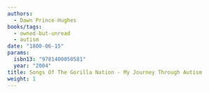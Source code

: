 ```yaml
---
authors:
  - Dawn Prince-Hughes
books/tags:
  - owned-but-unread
  - autism
date: "1800-06-15"
params:
  isbn13: "9781400050581"
  year: "2004"
title: Songs Of The Gorilla Nation - My Journey Through Autism
weight: 1
---
```


<!--more-->
